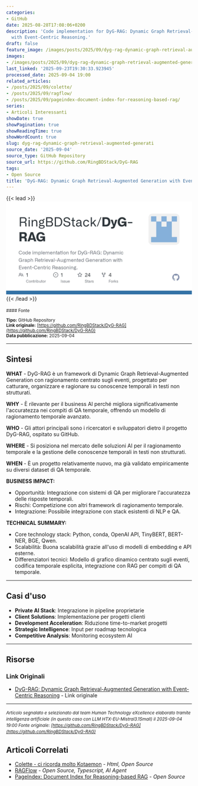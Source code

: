 ```yaml
---
categories:
- GitHub
date: 2025-08-28T17:08:06+0200
description: 'Code implementation for DyG-RAG: Dynamic Graph Retrieval-Augmented Generation
  with Event-Centric Reasoning.'
draft: false
feature_image: /images/posts/2025/09/dyg-rag-dynamic-graph-retrieval-augmented-generation-featured.webp
images:
- /images/posts/2025/09/dyg-rag-dynamic-graph-retrieval-augmented-generation-featured.webp
last_linked: '2025-09-23T19:30:33.923945'
processed_date: 2025-09-04 19:00
related_articles:
- /posts/2025/09/colette/
- /posts/2025/09/ragflow/
- /posts/2025/09/pageindex-document-index-for-reasoning-based-rag/
series:
- Articoli Interessanti
showDate: true
showPagination: true
showReadingTime: true
showWordCount: true
slug: dyg-rag-dynamic-graph-retrieval-augmented-generati
source_date: '2025-09-04'
source_type: GitHub Repository
source_url: https://github.com/RingBDStack/DyG-RAG
tags:
- Open Source
title: 'DyG-RAG: Dynamic Graph Retrieval-Augmented Generation with Event-Centric Reasoning'
---
```


{{< lead >}}
![Featured image](/images/posts/2025/09/dyg-rag-dynamic-graph-retrieval-augmented-generation-featured.webp)
{{< /lead >}}

<small>
#### Fonte

**Tipo:** GitHub Repository  
**Link originale:** [https://github.com/RingBDStack/DyG-RAG](https://github.com/RingBDStack/DyG-RAG)  
**Data pubblicazione:** 2025-09-04

</small>

---

## Sintesi

**WHAT** - DyG-RAG è un framework di Dynamic Graph Retrieval-Augmented Generation con ragionamento centrato sugli eventi, progettato per catturare, organizzare e ragionare su conoscenze temporali in testi non strutturati.

**WHY** - È rilevante per il business AI perché migliora significativamente l'accuratezza nei compiti di QA temporale, offrendo un modello di ragionamento temporale avanzato.

**WHO** - Gli attori principali sono i ricercatori e sviluppatori dietro il progetto DyG-RAG, ospitato su GitHub.

**WHERE** - Si posiziona nel mercato delle soluzioni AI per il ragionamento temporale e la gestione delle conoscenze temporali in testi non strutturati.

**WHEN** - È un progetto relativamente nuovo, ma già validato empiricamente su diversi dataset di QA temporale.

**BUSINESS IMPACT:**
- Opportunità: Integrazione con sistemi di QA per migliorare l'accuratezza delle risposte temporali.
- Rischi: Competizione con altri framework di ragionamento temporale.
- Integrazione: Possibile integrazione con stack esistenti di NLP e QA.

**TECHNICAL SUMMARY:**
- Core technology stack: Python, conda, OpenAI API, TinyBERT, BERT-NER, BGE, Qwen.
- Scalabilità: Buona scalabilità grazie all'uso di modelli di embedding e API esterne.
- Differenziatori tecnici: Modello di grafico dinamico centrato sugli eventi, codifica temporale esplicita, integrazione con RAG per compiti di QA temporale.

---

## Casi d'uso

- **Private AI Stack**: Integrazione in pipeline proprietarie
- **Client Solutions**: Implementazione per progetti clienti
- **Development Acceleration**: Riduzione time-to-market progetti
- **Strategic Intelligence**: Input per roadmap tecnologica
- **Competitive Analysis**: Monitoring ecosystem AI

---



## Risorse

### Link Originali
- [DyG-RAG: Dynamic Graph Retrieval-Augmented Generation with Event-Centric Reasoning](https://github.com/RingBDStack/DyG-RAG) - Link originale


---

*<small>Articolo segnalato e selezionato dal team Human Technology eXcellence elaborato tramite intelligenza artificiale (in questo caso con LLM HTX-EU-Mistral3.1Small) il 2025-09-04 19:00
Fonte originale: [https://github.com/RingBDStack/DyG-RAG](https://github.com/RingBDStack/DyG-RAG)</small>*

## Articoli Correlati

- [Colette - ci ricorda molto Kotaemon](/posts/2025/09/colette/) - *Html, Open Source*
- [RAGFlow](/posts/2025/09/ragflow/) - *Open Source, Typescript, AI Agent*
- [PageIndex: Document Index for Reasoning-based RAG](/posts/2025/09/pageindex-document-index-for-reasoning-based-rag/) - *Open Source*